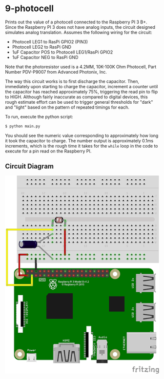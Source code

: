 # 9-photocell

Prints out the value of a photocell connected to the Raspberry PI 3 B+. Since the Raspberry PI
3 does not have analog inputs, the circuit designed simulates analog translation. Assumes the following
wiring for the circuit:

- Photocell LEG1 to RasPi GPIO2 (PIN3)
- Photocell LEG2 to RasPi GND
- 1uF Capacitor POS to Photocell LEG1/RasPi GPIO2
- 1uF Capacitor NEG to RasPi GND

Note that the photoresistor used is a 4.2MM, 10K-100K Ohm Photocell, Part Number PDV-P9007 from
Advanced Photonix, Inc.

The way this circuit works is to first discharge the capacitor. Then, immediately upon starting to charge
the capacitor, increment a counter until the capacitor has reached approximately 75%, triggering the read
pin to flip to HIGH. Although fairly inaccurate as compared to digital devices, this rough estimate effort
can be used to trigger general thresholds for "dark" and "light" based on the pattern of repeated timings
for each.

To run, execute the python script:

```bash
$ python main.py
```

You should see the numeric value corresponding to approximately how long it took the capacitor to charge.
The number output is approximately 0.1ms increments, which is the rough time it takes for the `while`
loop in the code to execute for a pin read on the Raspberry PI.

## Circuit Diagram

![Circuit](img/photocell.png "Circuit")
